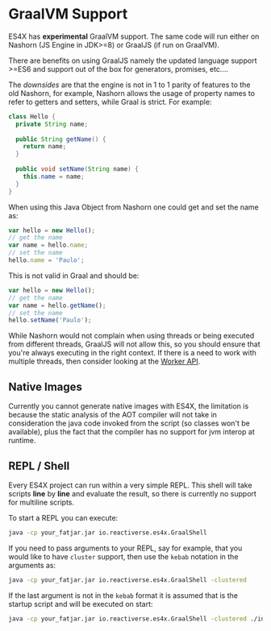 # GraalVM Support

ES4X has **experimental** GraalVM support. The same code will run either on Nashorn (JS Engine in JDK>=8) or GraalJS
(if run on GraalVM).

There are benefits on using GraalJS namely the updated language support >=ES6 and support out of the box for generators,
promises, etc....

The *downsides* are that the engine is not in 1 to 1 parity of features to the old Nashorn, for example, Nashorn allows
the usage of property names to refer to getters and setters, while Graal is strict. For example:

```java
class Hello {
  private String name;
  
  public String getName() {
    return name;
  }
  
  public void setName(String name) {
    this.name = name;
  }
}
```

When using this Java Object from Nashorn one could get and set the name as:

```js
var hello = new Hello();
// get the name
var name = hello.name;
// set the name
hello.name = 'Paulo';
```

This is not valid in Graal and should be:

```js
var hello = new Hello();
// get the name
var name = hello.getName();
// set the name
hello.setName('Paulo');
```

While Nashorn would not complain when using threads or being executed from different threads, GraalJS will not allow
this, so you should ensure that you're always executing in the right context. If there is a need to work with multiple
threads, then consider looking at the [Worker API](./WORKER).

## Native Images

Currently you cannot generate native images with ES4X, the limitation is because the static analysis of the AOT compiler
will not take in consideration the java code invoked from the script (so classes won't be available), plus the fact that
the compiler has no support for jvm interop at runtime.

## REPL / Shell

Every ES4X project can run within a very simple REPL. This shell will take scripts **line** by **line** and evaluate the
result, so there is currently no support for multiline scripts.

To start a REPL you can execute:

```sh
java -cp your_fatjar.jar io.reactiverse.es4x.GraalShell
```

If you need to pass arguments to your REPL, say for example, that you would like to have `cluster` support, then use the
`kebab` notation in the arguments as:

```sh
java -cp your_fatjar.jar io.reactiverse.es4x.GraalShell -clustered
```

If the last argument is not in the `kebab` format it is assumed that is the startup script and will be executed on
start:

```sh
java -cp your_fatjar.jar io.reactiverse.es4x.GraalShell -clustered ./index.js
```
